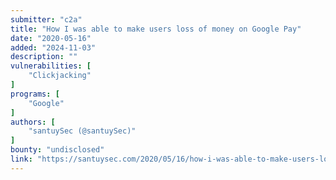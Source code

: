```yaml
---
submitter: "c2a"
title: "How I was able to make users loss of money on Google Pay"
date: "2020-05-16"
added: "2024-11-03"
description: ""
vulnerabilities: [
    "Clickjacking"
]
programs: [
    "Google"
]
authors: [
    "santuySec (@santuySec)"
]
bounty: "undisclosed"
link: "https://santuysec.com/2020/05/16/how-i-was-able-to-make-users-loss-of-money-on-google-pay/"
---
```




